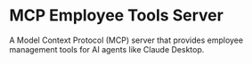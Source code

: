 # MCP Employee Tools Server

A Model Context Protocol (MCP) server that provides employee management tools for AI agents like Claude Desktop.


